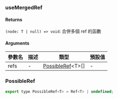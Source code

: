 ### useMergedRef

#### Returns
`(node: T | null) => void`: 合併多個 ref 的函數

#### Arguments
|參數名|描述|類型|預設值|
|---|---|---|---|
|refs|-|[PossibleRef](#PossibleRef)&lt;T&gt;[] |-|

### PossibleRef

```js
export type PossibleRef<T> = Ref<T> | undefined;
```